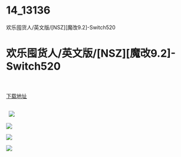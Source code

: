 # 14_13136
欢乐囤货人/英文版/[NSZ][魔改9.2]-Switch520
# 欢乐囤货人/英文版/[NSZ][魔改9.2]-Switch520
 <br/></br>
[下载地址](https://www.switch520.cc/article/13136 "下载地址")
<br/></br>

<p><strong>&nbsp; <img src="https://www.switch520.cc/muke_img/upload_art_editor_20210430-1_d726aa9a7dc27d35254a19b3f2c07e36.jpg"> </strong></p>
<p><img src="https://www.switch520.cc/muke_img/upload_art_editor_20210430-1_96e499113bcb86a68808194451c67ee1.jpg"></p>
<p><img src="https://www.switch520.cc/muke_img/upload_art_editor_20210430-1_14635ebcec2a4759dfefd9c291cbb39d.jpg"></p>
<p><img src="https://www.switch520.cc/muke_img/upload_art_editor_20210430-1_0d609c0d2c39fbcc79a794145027c0e0.jpg"></p>
<p><strong>&nbsp;</strong></p>

